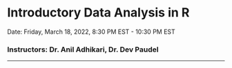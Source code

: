 # Introductory Data Analysis in R
Date: Friday, March 18, 2022, 8:30 PM EST - 10:30 PM EST 
### Instructors: Dr. Anil Adhikari, Dr. Dev Paudel
---
